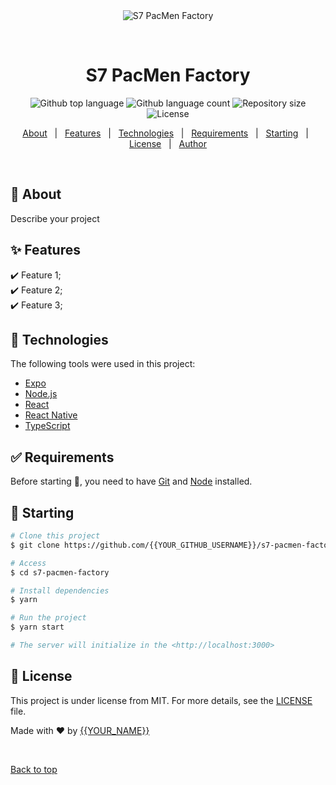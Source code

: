 <div align="center" id="top"> 
  <img src="./.github/app.gif" alt="S7 PacMen Factory" />

  &#xa0;

  <!-- <a href="https://s7pacmenfactory.netlify.app">Demo</a> -->
</div>

<h1 align="center">S7 PacMen Factory</h1>

<p align="center">
  <img alt="Github top language" src="https://img.shields.io/github/languages/top/{{YOUR_GITHUB_USERNAME}}/s7-pacmen-factory?color=56BEB8">

  <img alt="Github language count" src="https://img.shields.io/github/languages/count/{{YOUR_GITHUB_USERNAME}}/s7-pacmen-factory?color=56BEB8">

  <img alt="Repository size" src="https://img.shields.io/github/repo-size/{{YOUR_GITHUB_USERNAME}}/s7-pacmen-factory?color=56BEB8">

  <img alt="License" src="https://img.shields.io/github/license/{{YOUR_GITHUB_USERNAME}}/s7-pacmen-factory?color=56BEB8">

  <!-- <img alt="Github issues" src="https://img.shields.io/github/issues/{{YOUR_GITHUB_USERNAME}}/s7-pacmen-factory?color=56BEB8" /> -->

  <!-- <img alt="Github forks" src="https://img.shields.io/github/forks/{{YOUR_GITHUB_USERNAME}}/s7-pacmen-factory?color=56BEB8" /> -->

  <!-- <img alt="Github stars" src="https://img.shields.io/github/stars/{{YOUR_GITHUB_USERNAME}}/s7-pacmen-factory?color=56BEB8" /> -->
</p>

<!-- Status -->

<!-- <h4 align="center"> 
	🚧  S7 PacMen Factory 🚀 Under construction...  🚧
</h4> 

<hr> -->

<p align="center">
  <a href="#dart-about">About</a> &#xa0; | &#xa0; 
  <a href="#sparkles-features">Features</a> &#xa0; | &#xa0;
  <a href="#rocket-technologies">Technologies</a> &#xa0; | &#xa0;
  <a href="#white_check_mark-requirements">Requirements</a> &#xa0; | &#xa0;
  <a href="#checkered_flag-starting">Starting</a> &#xa0; | &#xa0;
  <a href="#memo-license">License</a> &#xa0; | &#xa0;
  <a href="https://github.com/{{YOUR_GITHUB_USERNAME}}" target="_blank">Author</a>
</p>

<br>

## :dart: About ##

Describe your project

## :sparkles: Features ##

:heavy_check_mark: Feature 1;\
:heavy_check_mark: Feature 2;\
:heavy_check_mark: Feature 3;

## :rocket: Technologies ##

The following tools were used in this project:

- [Expo](https://expo.io/)
- [Node.js](https://nodejs.org/en/)
- [React](https://pt-br.reactjs.org/)
- [React Native](https://reactnative.dev/)
- [TypeScript](https://www.typescriptlang.org/)

## :white_check_mark: Requirements ##

Before starting :checkered_flag:, you need to have [Git](https://git-scm.com) and [Node](https://nodejs.org/en/) installed.

## :checkered_flag: Starting ##

```bash
# Clone this project
$ git clone https://github.com/{{YOUR_GITHUB_USERNAME}}/s7-pacmen-factory

# Access
$ cd s7-pacmen-factory

# Install dependencies
$ yarn

# Run the project
$ yarn start

# The server will initialize in the <http://localhost:3000>
```

## :memo: License ##

This project is under license from MIT. For more details, see the [LICENSE](LICENSE.md) file.


Made with :heart: by <a href="https://github.com/{{YOUR_GITHUB_USERNAME}}" target="_blank">{{YOUR_NAME}}</a>

&#xa0;

<a href="#top">Back to top</a>
